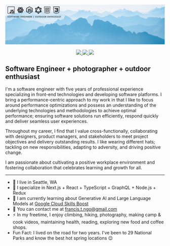 ![Banner](banner.png)

<p align="center">
    <a href="https://www.linkedin.com/in/francisngo">
        <img src="https://img.shields.io/badge/LinkedIn-5faed9?style=for-the-badge&logo=linkedin&logoColor=white">
    </a>
    <a href="https://francisngo.github.io">
        <img src="https://img.shields.io/badge/Portfolio-5faed9?style=for-the-badge&logo=react&logoColor=white">
    </a>
    <a href="https://youtube.com/@francisngo">
        <img src="https://img.shields.io/badge/YouTube-5faed9?style=for-the-badge&logo=youtube&logoColor=white">
    </a>
</p>

Software Engineer + photographer + outdoor enthusiast
--------------------------------------------------------------

I'm a software engineer with five years of professional experience specializing in front-end technologies and developing software platforms. I bring a performance-centric approach to my work in that I like to focus around performance optimizations and possess an understanding of the underlying technologies and methodologies to achieve optimal performance; ensuring software solutions run efficiently, respond quickly and deliver seamless user experiences.

Throughout my career, I find that I value cross-functionally, collaborating with designers, product managers, and stakeholders to meet project objectives and delivery outstanding results. I like wearing different hats; tackling on new responsibilities, adapting to adversity, and driving positive change. 

I am passionate about cultivating a positive workplace environment and fostering collaboration that celebrates learning and growth for all. 

--------------------------------------------------------------
* 🌲 I live in Seattle, WA
* 🧠 I specialize in Next.js + React + TypeScript + GraphQL + Node.js + Redux
* 🧐 I am currently learning about Generative AI and Large Language Models at [Google Cloud Skills Boost](https://www.cloudskillsboost.google/journeys/118)
* 📧 You can contact me at [francis.t.ngo@gmail.com](mailto:francis.t.ngo@gmail.com)
* ⚡ In my freetime, I enjoy climbing, hiking, photography, making camp & cook videos, maintaining health, reading, exploring new food and coffee shops. 
* Fun Fact: I lived on the road for two years. I've been to 29 National Parks and know the best hot spring locations 😉